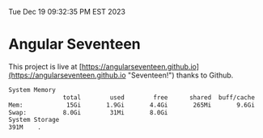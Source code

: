 Tue Dec 19 09:32:35 PM EST 2023

# Angular Seventeen


This project is live at [https://angularseventeen.github.io](https://angularseventeen.github.io "Seventeen!") thanks to Github.

```bash
System Memory
               total        used        free      shared  buff/cache   available
Mem:            15Gi       1.9Gi       4.4Gi       265Mi       9.6Gi        13Gi
Swap:          8.0Gi        31Mi       8.0Gi
System Storage
391M	.
